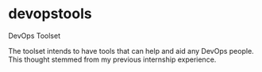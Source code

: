 # devopstools
DevOps Toolset

The toolset intends to have tools that can help and aid any DevOps people. This thought stemmed from my previous internship experience. 
